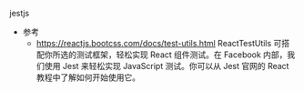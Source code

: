 jestjs

* 参考
  * https://reactjs.bootcss.com/docs/test-utils.html
ReactTestUtils 可搭配你所选的测试框架，轻松实现 React 组件测试。在 Facebook 内部，我们使用 Jest 来轻松实现 JavaScript 测试。你可以从 Jest 官网的 React 教程中了解如何开始使用它。